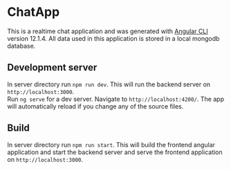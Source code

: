 # ChatApp

This is a realtime chat application and was generated with [Angular CLI](https://github.com/angular/angular-cli) version 12.1.4. All data used in this application is stored in a local mongodb database.

## Development server

In server directory run `npm run dev`. This will run the backend server on `http://localhost:3000`.  
Run `ng serve` for a dev server. Navigate to `http://localhost:4200/`. The app will automatically reload if you change any of the source files.

## Build

In server directory run `npm run start`. This will build the frontend angular application and start the backend server and serve the frontend application on `http://localhost:3000`.
